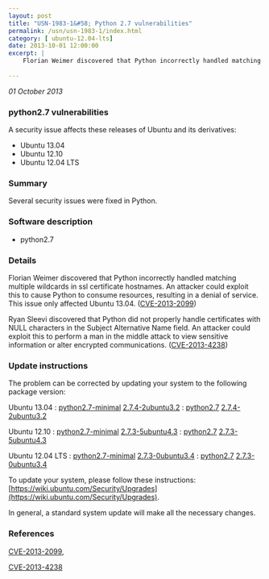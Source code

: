 ```yaml
---
layout: post
title: "USN-1983-1&#58; Python 2.7 vulnerabilities"
permalink: /usn/usn-1983-1/index.html
category: [ ubuntu-12.04-lts]
date: 2013-10-01 12:00:00
excerpt: |
    Florian Weimer discovered that Python incorrectly handled matching multiple wildcards in ssl certificate hostnames. An attacker could exploit this to cause Python to consume resources, resulting in a denial of service. This issue only affected Ubuntu 13.04. ([CVE-2013-2099](http://people.ubuntu.com/~ubuntu-security/cve/CVE-2013-2099))
    
--- 
```

 
 

*01 October 2013*

### python2.7 vulnerabilities

A security issue affects these releases of Ubuntu and its derivatives:

* Ubuntu 13.04
* Ubuntu 12.10
* Ubuntu 12.04 LTS

### Summary

Several security issues were fixed in Python. 

### Software description

* python2.7 

### Details

Florian Weimer discovered that Python incorrectly handled matching multiple wildcards in ssl certificate hostnames. An attacker could exploit this to cause Python to consume resources, resulting in a denial of service. This issue only affected Ubuntu 13.04. ([CVE-2013-2099](http://people.ubuntu.com/~ubuntu-security/cve/CVE-2013-2099))

Ryan Sleevi discovered that Python did not properly handle certificates with NULL characters in the Subject Alternative Name field. An attacker could exploit this to perform a man in the middle attack to view sensitive information or alter encrypted communications. ([CVE-2013-4238](http://people.ubuntu.com/~ubuntu-security/cve/CVE-2013-4238)) 

### Update instructions

The problem can be corrected by updating your system to the following package version:

Ubuntu 13.04
 : [python2.7-minimal](https://launchpad.net/ubuntu/+source/python2.7) <span> [2.7.4-2ubuntu3.2](https://launchpad.net/ubuntu/+source/python2.7/2.7.4-2ubuntu3.2) </span> 
 : [python2.7](https://launchpad.net/ubuntu/+source/python2.7) <span> [2.7.4-2ubuntu3.2](https://launchpad.net/ubuntu/+source/python2.7/2.7.4-2ubuntu3.2) </span> 

Ubuntu 12.10
 : [python2.7-minimal](https://launchpad.net/ubuntu/+source/python2.7) <span> [2.7.3-5ubuntu4.3](https://launchpad.net/ubuntu/+source/python2.7/2.7.3-5ubuntu4.3) </span> 
 : [python2.7](https://launchpad.net/ubuntu/+source/python2.7) <span> [2.7.3-5ubuntu4.3](https://launchpad.net/ubuntu/+source/python2.7/2.7.3-5ubuntu4.3) </span> 

Ubuntu 12.04 LTS
 : [python2.7-minimal](https://launchpad.net/ubuntu/+source/python2.7) <span> [2.7.3-0ubuntu3.4](https://launchpad.net/ubuntu/+source/python2.7/2.7.3-0ubuntu3.4) </span> 
 : [python2.7](https://launchpad.net/ubuntu/+source/python2.7) <span> [2.7.3-0ubuntu3.4](https://launchpad.net/ubuntu/+source/python2.7/2.7.3-0ubuntu3.4) </span> 

To update your system, please follow these instructions: [https://wiki.ubuntu.com/Security/Upgrades](https://wiki.ubuntu.com/Security/Upgrades).

In general, a standard system update will make all the necessary changes. 

### References

 
 [CVE-2013-2099](http://people.ubuntu.com/~ubuntu-security/cve/CVE-2013-2099), 

 [CVE-2013-4238](http://people.ubuntu.com/~ubuntu-security/cve/CVE-2013-4238)
 


